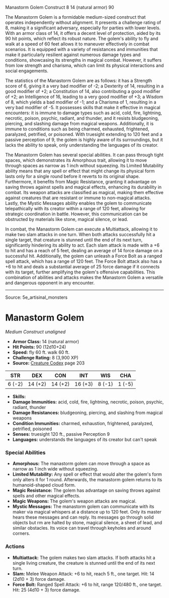 <MonsterName/>Manastorm Golem</MonsterName>
<CreatureType/>Construct</CreatureType>
<CR/>8</CR>
<AC/>14 (natural armor)</AC>
<HP/>90</HP>
<summary>The Manastorm Golem is a formidable medium-sized construct that operates independently without alignment. It presents a challenge rating of 8, making it a significant adversary, especially for parties with lower levels. With an armor class of 14, it offers a decent level of protection, aided by its 90 hit points, which reflect its robust nature. The golem's ability to fly and walk at a speed of 60 feet allows it to maneuver effectively in combat scenarios. It is equipped with a variety of resistances and immunities that make it particularly resilient against numerous damage types and conditions, showcasing its strengths in magical combat. However, it suffers from low strength and charisma, which can limit its physical interactions and social engagements. </summary>

<detail>

The statistics of the Manastorm Golem are as follows: it has a Strength score of 6, giving it a very bad modifier of -2; a Dexterity of 14, resulting in a good modifier of +2; a Constitution of 14, also contributing a good modifier of +2; an Intelligence of 16, leading to a very good modifier of +3; a Wisdom of 8, which yields a bad modifier of -1; and a Charisma of 1, resulting in a very bad modifier of -5. It possesses skills that make it effective in magical encounters: it is immune to damage types such as acid, cold, fire, lightning, necrotic, poison, psychic, radiant, and thunder, and it resists bludgeoning, piercing, and slashing damage from magical weapons. Additionally, it is immune to conditions such as being charmed, exhausted, frightened, paralyzed, petrified, or poisoned. With truesight extending to 120 feet and a passive perception of 9, the golem is highly aware of its surroundings, but it lacks the ability to speak, only understanding the languages of its creator.

The Manastorm Golem has several special abilities. It can pass through tight spaces, which demonstrates its Amorphous trait, allowing it to move through spaces as narrow as 1 inch without squeezing. Its Limited Mutability ability means that any spell or effect that might change its physical form lasts only for a single round before it reverts to its original shape. Furthermore, it benefits from Magic Resistance, granting it advantage on saving throws against spells and magical effects, enhancing its durability in combat. Its weapon attacks are classified as magical, making them effective against creatures that are resistant or immune to non-magical attacks. Lastly, the Mystic Messages ability enables the golem to communicate telepathically with its creator within a range of 120 feet, allowing for strategic coordination in battle. However, this communication can be obstructed by materials like stone, magical silence, or lead.

In combat, the Manastorm Golem can execute a Multiattack, allowing it to make two slam attacks in one turn. When both attacks successfully hit a single target, that creature is stunned until the end of its next turn, significantly hindering its ability to act. Each slam attack is made with a +6 to hit and has a reach of 5 feet, dealing an average of 14 force damage on a successful hit. Additionally, the golem can unleash a Force Bolt as a ranged spell attack, which has a range of 120 feet. The Force Bolt attack also has a +6 to hit and deals a substantial average of 25 force damage if it connects with its target, further amplifying the golem's offensive capabilities. This combination of abilities and attacks makes the Manastorm Golem a versatile and dangerous opponent in any encounter.</detail>



---

Source: 5e_artisinal_monsters

# Manastorm Golem

*Medium* *Construct* *unaligned*

- **Armor Class:** 14 (natural armor)
- **Hit Points:** 90 (12d10+24)
- **Speed:** fly 60 ft. walk 60 ft.
- **Challenge Rating:** 8 (3,900 XP)
- **Source:** [Creature Codex](https://koboldpress.com/kpstore/product/creature-codex-for-5th-edition-dnd) page 203

| STR | DEX | CON | INT | WIS | CHA |
| --- | --- | --- | --- | --- | --- |
| 6 (-2) | 14 (+2) | 14 (+2) | 16 (+3) | 8 (-1) | 1 (-5) |

- **Skills:** 
- **Damage Immunities:** acid, cold, fire, lightning, necrotic, poison, psychic, radiant, thunder
- **Damage Resistances:** bludgeoning, piercing, and slashing from magical weapons
- **Condition Immunities:** charmed, exhaustion, frightened, paralyzed, petrified, poisoned
- **Senses:** truesight 120 ft., passive Perception 9
- **Languages:** understands the languages of its creator but can't speak

### Special Abilities

- **Amorphous:** The manastorm golem can move through a space as narrow as 1 inch wide without squeezing.
- **Limited Mutability:** Any spell or effect that would alter the golem's form only alters it for 1 round. Afterwards, the manastorm golem returns to its humanoid-shaped cloud form.
- **Magic Resistance:** The golem has advantage on saving throws against spells and other magical effects.
- **Magic Weapons:** The golem's weapon attacks are magical.
- **Mystic Messages:** The manastorm golem can communicate with its maker via magical whispers at a distance up to 120 feet. Only its master hears these messages and can reply. Its messages go through solid objects but rm are halted by stone, magical silence, a sheet of lead, and similar obstacles. Its voice can travel through keyholes and around corners.

### Actions

- **Multiattack:** The golem makes two slam attacks. If both attacks hit a single living creature, the creature is stunned until the end of its next turn.
- **Slam:** Melee Weapon Attack: +6 to hit, reach 5 ft., one target. Hit: 14 (2d10 + 3) force damage.
- **Force Bolt:** Ranged Spell Attack: +6 to hit, range 120/480 ft., one target. Hit: 25 (4d10 + 3) force damage.




